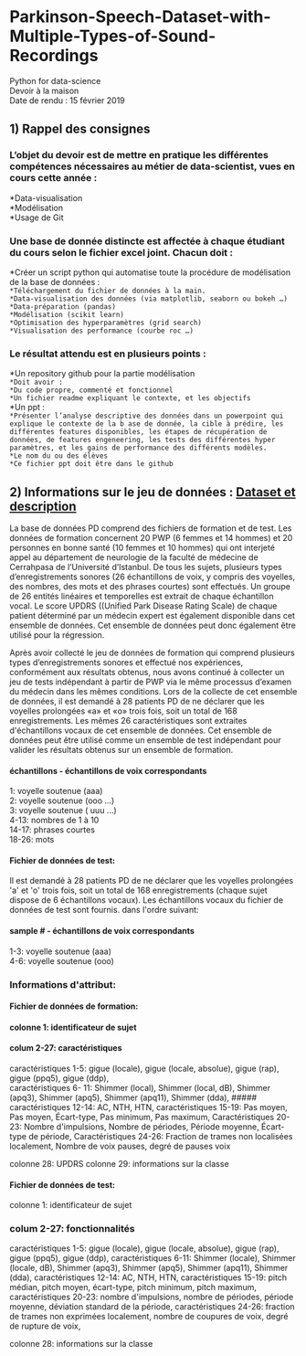 # Parkinson-Speech-Dataset-with-Multiple-Types-of-Sound-Recordings
Python for data-science  
Devoir à la maison  
Date de rendu : 15 février 2019

## 1) Rappel des consignes 

### L’objet du devoir est de mettre en pratique les différentes compétences nécessaires au métier de data-scientist, vues en cours cette année :
*Data-visualisation  
*Modélisation  
*Usage de Git

### Une base de donnée distincte est affectée à chaque étudiant du cours selon le fichier excel joint. Chacun doit :
*Créer un script python qui automatise toute la procédure de modélisation de la base de données :  
`*Téléchargement du fichier de données à la main.`  
`*Data-visualisation des données (via matplotlib, seaborn ou bokeh …)`  
`*Data-préparation (pandas)`  
`*Modélisation (scikit learn)`  
`*Optimisation des hyperparamètres (grid search)`  
`*Visualisation des performance (courbe roc …)`  

### Le résultat attendu est en plusieurs points :
*Un repository github pour la partie modélisation  
`*Doit avoir :`  
`*Du code propre, commenté et fonctionnel`  
`*Un fichier readme expliquant le contexte, et les objectifs`  
*Un ppt :  
`*Présenter l’analyse descriptive des données dans un powerpoint qui explique le contexte de la b ase de donnée, la cible à prédire, les différentes features disponibles, les étapes de récupération de données, de features engeneering, les tests des différentes hyper paramètres, et les gains de performance des différents modèles.`  
`*Le nom du ou des élèves`  
`*Ce fichier ppt doit être dans le github`  

## 2) Informations sur le jeu de données : [Dataset et description](https://archive.ics.uci.edu/ml/datasets/Parkinson+Speech+Dataset+with++Multiple+Types+of+Sound+Recordings)

La base de données PD comprend des fichiers de formation et de test. Les données de formation concernent 20 PWP (6 femmes et 14 hommes) et 20 personnes en bonne santé (10 femmes et 10 hommes) qui ont interjeté appel au département de neurologie de la faculté de médecine de Cerrahpasa de l’Université d’Istanbul. De tous les sujets, plusieurs types d’enregistrements sonores (26 échantillons de voix, y compris des voyelles, des nombres, des mots et des phrases courtes) sont effectués. Un groupe de 26 entités linéaires et temporelles est extrait de chaque échantillon vocal. Le score UPDRS ((Unified Park Disease Rating Scale) de chaque patient déterminé par un médecin expert est également disponible dans cet ensemble de données. Cet ensemble de données peut donc également être utilisé pour la régression.  

Après avoir collecté le jeu de données de formation qui comprend plusieurs types d’enregistrements sonores et effectué nos expériences, conformément aux résultats obtenus, nous avons continué à collecter un jeu de tests indépendant à partir de PWP via le même processus d’examen du médecin dans les mêmes conditions. Lors de la collecte de cet ensemble de données, il est demandé à 28 patients PD de ne déclarer que les voyelles prolongées «a» et «o» trois fois, soit un total de 168 enregistrements. Les mêmes 26 caractéristiques sont extraites d'échantillons vocaux de cet ensemble de données. Cet ensemble de données peut être utilisé comme un ensemble de test indépendant pour valider les résultats obtenus sur un ensemble de formation. 

#### échantillons - échantillons de voix correspondants 
1: voyelle soutenue (aaa)  
2: voyelle soutenue (ooo ...)  
3: voyelle soutenue ( uuu ...)  
4-13: nombres de 1 à 10  
14-17: phrases courtes  
18-26: mots

#### Fichier de données de test: 
Il est demandé à 28 patients PD de ne déclarer que les voyelles prolongées 'a' et 'o' trois fois, soit un total de 168 enregistrements (chaque sujet dispose de 6 échantillons vocaux). Les échantillons vocaux du fichier de données de test sont fournis. dans l'ordre suivant: 

#### sample # - échantillons de voix correspondants 
1-3: voyelle soutenue (aaa)  
4-6: voyelle soutenue (ooo) 

### Informations d'attribut:

#### Fichier de données de formation: 
#### colonne 1: identificateur de sujet 

#### colum 2-27: caractéristiques 
caractéristiques 1-5: gigue (locale), gigue (locale, absolue), gigue (rap), gigue (ppq5), gigue (ddp),  
caractéristiques 6- 11: Shimmer (local), Shimmer (local, dB), Shimmer (apq3), Shimmer (apq5), Shimmer (apq11), Shimmer (dda),  ##### caractéristiques 12-14: AC, NTH, HTN, 
caractéristiques 15-19: Pas moyen, Pas moyen, Écart-type, Pas minimum, Pas maximum, 
Caractéristiques 20-23: Nombre d'impulsions, Nombre de périodes, Période moyenne, Écart-type de période, 
Caractéristiques 24-26: Fraction de trames non localisées localement, Nombre de voix pauses, degré de pauses voix 

colonne 28: UPDRS 
colonne 29: informations sur la classe 

#### Fichier de données de test: 
colonne 1: identificateur de sujet 

### colum 2-27: fonctionnalités 
caractéristiques 1-5: gigue (locale), gigue (locale, absolue), gigue (rap), gigue (ppq5), gigue (ddp), 
caractéristiques 6-11: Shimmer (locale), Shimmer (locale, dB), Shimmer (apq3), Shimmer (apq5), Shimmer (apq11), Shimmer (dda), 
caractéristiques 12-14: AC, NTH, HTN, 
caractéristiques 15-19: pitch médian, pitch moyen, écart-type, pitch minimum, pitch maximum, 
caractéristiques 20-23: nombre d'impulsions, nombre de périodes, période moyenne, déviation standard de la période, 
caractéristiques 24-26: fraction de trames non exprimées localement, nombre de coupures de voix, degré de rupture de voix, 

colonne 28: informations sur la classe 
